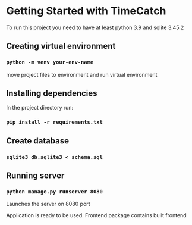 # Getting Started with TimeCatch

To run this project you need to have at least python 3.9 and sqlite 3.45.2

## Creating virtual environment

### `python -m venv your-env-name`

move project files to environment and run virtual environment

## Installing dependencies

In the project directory run:

### `pip install -r requirements.txt`

## Create database

### `sqlite3 db.sqlite3 < schema.sql`

## Running server

### `python manage.py runserver 8080`

Launches the server on 8080 port

Application is ready to be used. Frontend package contains built frontend